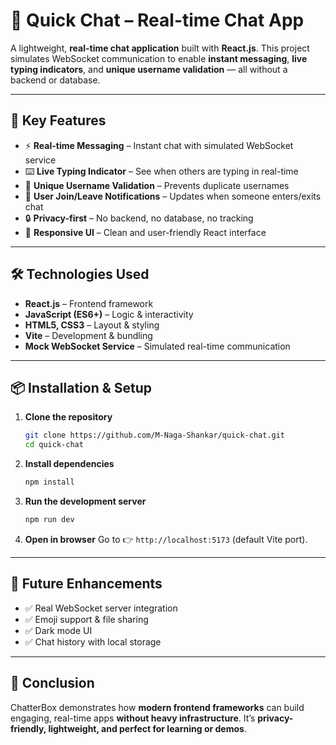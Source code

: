 # 💬 Quick Chat – Real-time Chat App

A lightweight, **real-time chat application** built with **React.js**.
This project simulates WebSocket communication to enable **instant messaging**, **live typing indicators**, and **unique username validation** — all without a backend or database.

---

## 🚀 Key Features

* ⚡ **Real-time Messaging** – Instant chat with simulated WebSocket service
* ⌨️ **Live Typing Indicator** – See when others are typing in real-time
* 🙋 **Unique Username Validation** – Prevents duplicate usernames
* 👥 **User Join/Leave Notifications** – Updates when someone enters/exits chat
* 🔒 **Privacy-first** – No backend, no database, no tracking
* 🎨 **Responsive UI** – Clean and user-friendly React interface

---

## 🛠️ Technologies Used

* **React.js** – Frontend framework
* **JavaScript (ES6+)** – Logic & interactivity
* **HTML5, CSS3** – Layout & styling
* **Vite** – Development & bundling
* **Mock WebSocket Service** – Simulated real-time communication

---

## 📦 Installation & Setup

1. **Clone the repository**

   ```bash
   git clone https://github.com/M-Naga-Shankar/quick-chat.git
   cd quick-chat
   ```

2. **Install dependencies**

   ```bash
   npm install
   ```

3. **Run the development server**

   ```bash
   npm run dev
   ```

4. **Open in browser**
   Go to 👉 `http://localhost:5173` (default Vite port).

---

## 🎯 Future Enhancements

* ✅ Real WebSocket server integration
* ✅ Emoji support & file sharing
* ✅ Dark mode UI
* ✅ Chat history with local storage

---

## 📌 Conclusion

ChatterBox demonstrates how **modern frontend frameworks** can build engaging, real-time apps **without heavy infrastructure**.
It’s **privacy-friendly, lightweight, and perfect for learning or demos**.

